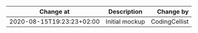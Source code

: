 | Change at                 | Description    | Change by                       |
| ------------------------- | :------------: | ------------------------------: |
| 2020-08-15T19:23:23+02:00 | Initial mockup | CodingCellist                   |

